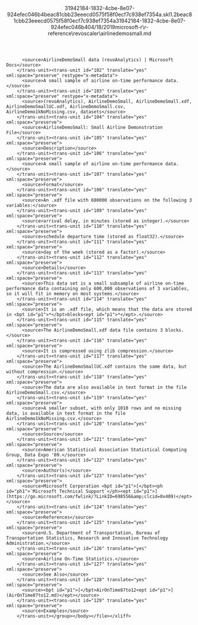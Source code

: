 <?xml version="1.0"?><xliff version="1.2" xmlns="urn:oasis:names:tc:xliff:document:1.2" xmlns:xsi="http://www.w3.org/2001/XMLSchema-instance" xsi:schemaLocation="urn:oasis:names:tc:xliff:document:1.2 xliff-core-1.2-transitional.xsd"><file datatype="xml" original="airlinedemosmall.md" source-language="en-US" target-language="en-US"><header><tool tool-id="mdxliff" tool-name="mdxliff" tool-version="1.0-d1654b2" tool-company="Microsoft" /><xliffext:skl_file_name xmlns:xliffext="urn:microsoft:content:schema:xliffextensions">31942184-1832-4cbe-8e07-924efec046b4beac81cbb23eeecd0575f58f0ecf7c938ef7354a.skl</xliffext:skl_file_name><xliffext:version xmlns:xliffext="urn:microsoft:content:schema:xliffextensions">1.2</xliffext:version><xliffext:ms.openlocfilehash xmlns:xliffext="urn:microsoft:content:schema:xliffextensions">beac81cbb23eeecd0575f58f0ecf7c938ef7354a</xliffext:ms.openlocfilehash><xliffext:ms.sourcegitcommit xmlns:xliffext="urn:microsoft:content:schema:xliffextensions">31942184-1832-4cbe-8e07-924efec046b4</xliffext:ms.sourcegitcommit><xliffext:ms.lasthandoff xmlns:xliffext="urn:microsoft:content:schema:xliffextensions">04/18/2019</xliffext:ms.lasthandoff><xliffext:ms.openlocfilepath xmlns:xliffext="urn:microsoft:content:schema:xliffextensions">microsoft-r\r-reference\revoscaler\airlinedemosmall.md</xliffext:ms.openlocfilepath></header><body><group id="content" extype="content"><trans-unit id="101" translate="yes" xml:space="preserve" restype="x-metadata">
          <source>AirlineDemoSmall data (revoAnalytics) | Microsoft Docs</source>
        </trans-unit><trans-unit id="102" translate="yes" xml:space="preserve" restype="x-metadata">
          <source>A small sample of airline on-time performance data.</source>
        </trans-unit><trans-unit id="103" translate="yes" xml:space="preserve" restype="x-metadata">
          <source>(revoAnalytics), AirlineDemoSmall, AirlineDemoSmall.xdf, AirlineDemoSmallUC.xdf, AirlineDemoSmall.csv, AirlineDemo1kNoMissing.csv, datasets</source>
        </trans-unit><trans-unit id="104" translate="yes" xml:space="preserve">
          <source>AirlineDemoSmall: Small Airline Demonstration File</source>
        </trans-unit><trans-unit id="105" translate="yes" xml:space="preserve">
          <source>Description</source>
        </trans-unit><trans-unit id="106" translate="yes" xml:space="preserve">
          <source>A small sample of airline on-time performance data.</source>
        </trans-unit><trans-unit id="107" translate="yes" xml:space="preserve">
          <source>Format</source>
        </trans-unit><trans-unit id="108" translate="yes" xml:space="preserve">
          <source>An .xdf file with 600000 observations on the following 3 variables:</source>
        </trans-unit><trans-unit id="109" translate="yes" xml:space="preserve">
          <source>arrival delay, in minutes (stored as integer).</source>
        </trans-unit><trans-unit id="110" translate="yes" xml:space="preserve">
          <source>schedule departure time (stored as float32).</source>
        </trans-unit><trans-unit id="111" translate="yes" xml:space="preserve">
          <source>day of the week (stored as a factor).</source>
        </trans-unit><trans-unit id="112" translate="yes" xml:space="preserve">
          <source>Details</source>
        </trans-unit><trans-unit id="113" translate="yes" xml:space="preserve">
          <source>This data set is a small subsample of airline on-time performance data containing only 600,000 observations of 3 variables, so it will fit in memory on most systems.</source>
        </trans-unit><trans-unit id="114" translate="yes" xml:space="preserve">
          <source>It is an .xdf file, which means that the data are stored in <bpt id="p1">*</bpt>blocks<ept id="p1">*</ept>.</source>
        </trans-unit><trans-unit id="115" translate="yes" xml:space="preserve">
          <source>The AirlineDemoSmall.xdf data file contains 3 blocks.</source>
        </trans-unit><trans-unit id="116" translate="yes" xml:space="preserve">
          <source>It is compressed using zlib compression.</source>
        </trans-unit><trans-unit id="117" translate="yes" xml:space="preserve">
          <source>The AirlineDemoSmallUC.xdf contains the same data, but without compression.</source>
        </trans-unit><trans-unit id="118" translate="yes" xml:space="preserve">
          <source>The data are also available in text format in the file AirlineDemoSmall.csv.</source>
        </trans-unit><trans-unit id="119" translate="yes" xml:space="preserve">
          <source>A smaller subset, with only 1010 rows and no missing data, is available in text format in the file AirlineDemo1kNoMissing.csv.</source>
        </trans-unit><trans-unit id="120" translate="yes" xml:space="preserve">
          <source>Source</source>
        </trans-unit><trans-unit id="121" translate="yes" xml:space="preserve">
          <source>American Statistical Association Statistical Computing Group, Data Expo '09.</source>
        </trans-unit><trans-unit id="122" translate="yes" xml:space="preserve">
          <source>Author(s)</source>
        </trans-unit><trans-unit id="123" translate="yes" xml:space="preserve">
          <source>Microsoft Corporation <bpt id="p1">[</bpt><ph id="ph1">`Microsoft Technical Support`</ph><ept id="p1">](https://go.microsoft.com/fwlink/?LinkID=698556&amp;clcid=0x409)</ept></source>
        </trans-unit><trans-unit id="124" translate="yes" xml:space="preserve">
          <source>References</source>
        </trans-unit><trans-unit id="125" translate="yes" xml:space="preserve">
          <source>U.S. Department of Transportation, Bureau of Transportation Statistics, Research and Innovative Technology Administration.</source>
        </trans-unit><trans-unit id="126" translate="yes" xml:space="preserve">
          <source>Airline On-Time Statistics.</source>
        </trans-unit><trans-unit id="127" translate="yes" xml:space="preserve">
          <source>See Also</source>
        </trans-unit><trans-unit id="128" translate="yes" xml:space="preserve">
          <source><bpt id="p1">[</bpt>AirOnTime87to12<ept id="p1">](AirOnTime87to12.md)</ept></source>
        </trans-unit><trans-unit id="129" translate="yes" xml:space="preserve">
          <source>Examples</source>
        </trans-unit></group></body></file></xliff>